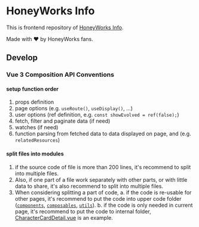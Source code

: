 # HoneyWorks Info

This is frontend repository of [HoneyWorks Info](https://honeyworks.info/).

Made with ❤️ by HoneyWorks fans.

## Develop

### Vue 3 Composition API Conventions

#### setup function order

1. props definition
2. page options (e.g. `useRoute()`, `useDisplay()`, ...)
3. user options (ref definition, e.g. `const showEvolved = ref(false);`)
4. fetch, filter and paginate data (if need)
5. watches (if need)
6. function parsing from fetched data to data displayed on page, and (e.g. `relatedResources`)

#### split files into modules

1. if the source code of file is more than 200 lines, it's recommend to split into multiple files.
2. Also, if one part of a file work separately with other parts, or with little data to share, it's also recommend to split into multiple files.
3. When considering splitting a part of code,
  a. if the code is re-usable for other pages, it's recommend to put the code into upper code folder ([`components`](/src/components), [`composables`](/src/composables), [`utils`](/src/utils)).
  b. if the code is only needed in current page, it's recommend to put the code to internal folder, [CharacterCardDetail.vue](/src/views/Info/CharacterCards/CharacterCardDetail/CharacterCardDetail.vue)
    is an example.
